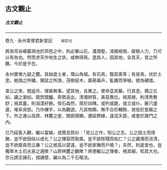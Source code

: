 

## 古文觀止

##### 古文觀止

* * *

卷九 ‧ 永州韋使君新堂記　　`柳宗元`

將為穹谷嵁巖淵池於郊邑之中，則必輦山石，溝澗壑，凌絕嶮阻，疲極人力，乃可以有為也。然而求天作地生之狀，咸無得焉。逸其人，因其地，全其天，昔之所難，今於是乎在。

永州實惟九疑之麓。其始度土者，環山為城。有石焉，翳其奧草；有泉焉，伏於土塗。虵虺之所蟠，狸鼠之所游。茂樹惡木，嘉葩毒卉，亂雜而爭植，號為穢墟。

韋公之來，既逾月，理甚無事。望其地，且異之。使命芟其蕪，行其塗。積之丘如，蠲之瀏如。既焚既釃，奇勢迭出，清濁辨質，美惡異位。視其植，則清秀敷舒；視其蓄，則溶漾紆餘。怪石森然，周於四隅，或列或跪，或立或仆。竅穴逶邃，堆阜突怒。乃作棟宇，以為觀遊。凡其物類，無不合形輔勢，效伎於堂廡之下。外之連山高原、林麓之崖，間廁隱顯，邇延野綠，遠混天碧，咸會於譙門之內。

已乃延客入觀，繼以宴娛。或贊且賀曰：「見公之作，知公之志。公之因土而得勝，豈不欲因俗以成化？公之擇惡而取美，豈不欲除殘而佑仁？公之蠲濁而流清，豈不欲廢貪而立廉？公之居高以望遠，豈不欲家撫而戶曉？」夫然，則是堂也，豈獨草木土石水泉之適歟？山原林麓之觀歟？將使繼公之理者，視其細，知其大也。宗元請志諸石，措諸壁，編以為二千石楷法。

* * *

